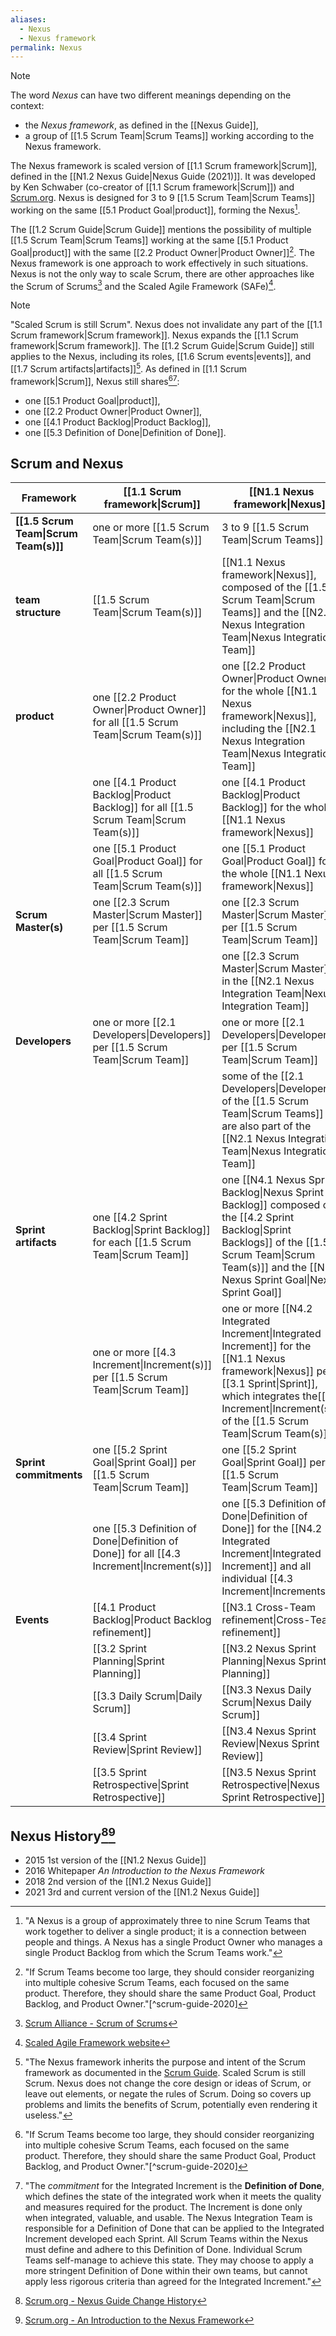 ```yaml
---
aliases:
  - Nexus
  - Nexus framework
permalink: Nexus
---
```


> [!note]
> The word *Nexus* can have two different meanings depending on the context:
> -  the *Nexus framework*, as defined in the [[Nexus Guide]],
> - a group of [[1.5 Scrum Team|Scrum Teams]] working according to the Nexus framework.

The Nexus framework is scaled version of [[1.1 Scrum framework|Scrum]], defined in the [[N1.2 Nexus Guide|Nexus Guide (2021)]]. It was developed by Ken Schwaber (co-creator of [[1.1 Scrum framework|Scrum]]) and [Scrum.org](https://www.scrum.org/). Nexus is designed for 3 to 9 [[1.5 Scrum Team|Scrum Teams]] working on the same [[5.1 Product Goal|product]], forming the Nexus[^nexus-is-group].

[^nexus-developers]: "Ken Schwaber and Scrum.org developed Nexus."[^nexus-guide-2021]
[^nexus-is-group]: "A Nexus is a group of approximately three to nine Scrum Teams that work together to deliver a single product; it is a connection between people and things. A Nexus has a single Product Owner who manages a single Product Backlog from which the Scrum Teams work."[^nexus-guide-2021]

The [[1.2 Scrum Guide|Scrum Guide]] mentions the possibility of multiple [[1.5 Scrum Team|Scrum Teams]] working at the same [[5.1 Product Goal|product]] with the same [[2.2 Product Owner|Product Owner]][^multiple-scrum-teams]. The Nexus framework is one approach to work effectively in such situations. Nexus is not the only way to scale Scrum, there are other approaches like the Scrum of Scrums[^scrum-of-scrums] and the Scaled Agile Framework (SAFe)[^safe].

[^multiple-scrum-teams]: "If Scrum Teams become too large, they should consider reorganizing into multiple cohesive Scrum Teams, each focused on the same product. Therefore, they should share the same Product Goal, Product Backlog, and Product Owner."[^scrum-guide-2020]
[^scrum-of-scrums]: [Scrum Alliance - Scrum of Scrums](https://www.scrumalliance.org/glossary/scrum-of-scrums)
[^safe]: [Scaled Agile Framework website](https://framework.scaledagile.com)

> [!note]
> "Scaled Scrum is still Scrum". Nexus does not invalidate any part of the [[1.1 Scrum framework|Scrum framework]]. Nexus expands the [[1.1 Scrum framework|Scrum framework]]. The [[1.2 Scrum Guide|Scrum Guide]] still applies to the Nexus, including its roles, [[1.6 Scrum events|events]], and [[1.7 Scrum artifacts|artifacts]][^nexus-inherits-scrum]. As defined in [[1.1 Scrum framework|Scrum]], Nexus still shares[^multiple-scrum-teams][^commitment-increment]:
> - one [[5.1 Product Goal|product]],
> - one [[2.2 Product Owner|Product Owner]],
> - one [[4.1 Product Backlog|Product Backlog]],
> - one [[5.3 Definition of Done|Definition of Done]]. 

[^nexus-inherits-scrum]: "The Nexus framework inherits the purpose and intent of the Scrum framework as documented in the [Scrum Guide](https://www.scrumguides.org/). Scaled Scrum is still Scrum. Nexus does not change the core design or ideas of Scrum, or leave out elements, or negate the rules of Scrum. Doing so covers up problems and limits the benefits of Scrum, potentially even rendering it useless."[^nexus-guide-2021]

[^commitment-increment]:"The *commitment* for the Integrated Increment is the **Definition of Done**, which defines the state of the integrated work when it meets the quality and measures required for the product. The Increment is done only when integrated, valuable, and usable. The Nexus Integration Team is responsible for a Definition of Done that can be applied to the Integrated Increment developed each Sprint. All Scrum Teams within the Nexus must define and adhere to this Definition of Done. Individual Scrum Teams self-manage to achieve this state. They may choose to apply a more stringent Definition of Done within their own teams, but cannot apply less rigorous criteria than agreed for the Integrated Increment."[^nexus-guide-2021]

## Scrum and Nexus

| Framework                             | [[1.1 Scrum framework\|Scrum]]                                                             | [[N1.1 Nexus framework\|Nexus]]                                                                                                                                                                                                  |
| ------------------------------------- | ------------------------------------------------------------------------------------------ | -------------------------------------------------------------------------------------------------------------------------------------------------------------------------------------------------------------------------------- |
| **[[1.5 Scrum Team\|Scrum Team(s)]]** | one or more [[1.5 Scrum Team\|Scrum Team(s)]]                                              | 3 to 9 [[1.5 Scrum Team\|Scrum Teams]]                                                                                                                                                                                           |
| **team structure**                    | [[1.5 Scrum Team\|Scrum Team(s)]]                                                          | [[N1.1 Nexus framework\|Nexus]], composed of the [[1.5 Scrum Team\|Scrum Teams]] and the [[N2.1 Nexus Integration Team\|Nexus Integration Team]]                                                                                 |
| **product**                           | one [[2.2 Product Owner\|Product Owner]] for all [[1.5 Scrum Team\|Scrum Team(s)]]         | one [[2.2 Product Owner\|Product Owner]] for the whole [[N1.1 Nexus framework\|Nexus]], including the [[N2.1 Nexus Integration Team\|Nexus Integration Team]]<br>                                                                |
|                                       | one [[4.1 Product Backlog\|Product Backlog]] for all [[1.5 Scrum Team\|Scrum Team(s)]]     | one [[4.1 Product Backlog\|Product Backlog]] for the whole [[N1.1 Nexus framework\|Nexus]]                                                                                                                                       |
|                                       | one [[5.1 Product Goal\|Product Goal]] for all [[1.5 Scrum Team\|Scrum Team(s)]]           | one [[5.1 Product Goal\|Product Goal]] for the whole [[N1.1 Nexus framework\|Nexus]]                                                                                                                                             |
| **Scrum Master(s)**                   | one [[2.3 Scrum Master\|Scrum Master]] per [[1.5 Scrum Team\|Scrum Team]]                  | one [[2.3 Scrum Master\|Scrum Master]] per [[1.5 Scrum Team\|Scrum Team]]                                                                                                                                                        |
|                                       |                                                                                            | one [[2.3 Scrum Master\|Scrum Master]] in the [[N2.1 Nexus Integration Team\|Nexus Integration Team]]                                                                                                                            |
| **Developers**                        | one or more [[2.1 Developers\|Developers]] per [[1.5 Scrum Team\|Scrum Team]]              | one or more [[2.1 Developers\|Developers]] per [[1.5 Scrum Team\|Scrum Team]]                                                                                                                                                    |
|                                       |                                                                                            | some of the [[2.1 Developers\|Developers]] of the [[1.5 Scrum Team\|Scrum Teams]] are also part of the [[N2.1 Nexus Integration Team\|Nexus Integration Team]]                                                                   |
| **Sprint artifacts**                  | one [[4.2 Sprint Backlog\|Sprint Backlog]] for each [[1.5 Scrum Team\|Scrum Team]]         | one [[N4.1 Nexus Sprint Backlog\|Nexus Sprint Backlog]] composed ot the  [[4.2 Sprint Backlog\|Sprint Backlogs]] of the [[1.5 Scrum Team\|Scrum Team(s)]] and the [[N5.1 Nexus Sprint Goal\|Nexus Sprint Goal]]                  |
|                                       | one or more [[4.3 Increment\|Increment(s)]] per [[1.5 Scrum Team\|Scrum Team]]             | one or more [[N4.2 Integrated Increment\|Integrated Increment]] for the [[N1.1 Nexus framework\|Nexus]] per [[3.1 Sprint\|Sprint]], which integrates the[[4.3 Increment\|Increment(s)]] of the [[1.5 Scrum Team\|Scrum Team(s)]] |
| **Sprint commitments**                | one [[5.2 Sprint Goal\|Sprint Goal]] per [[1.5 Scrum Team\|Scrum Team]]                    | one [[5.2 Sprint Goal\|Sprint Goal]] per [[1.5 Scrum Team\|Scrum Team]]                                                                                                                                                          |
|                                       | one [[5.3 Definition of Done\|Definition of Done]] for all [[4.3 Increment\|Increment(s)]] | one [[5.3 Definition of Done\|Definition of Done]] for the [[N4.2 Integrated Increment\|Integrated Increment]] and all individual [[4.3 Increment\|Increments]]                                                                  |
| **Events**                            | [[4.1 Product Backlog\|Product Backlog refinement]]                                        | [[N3.1 Cross-Team refinement\|Cross-Team refinement]]                                                                                                                                                                            |
|                                       | [[3.2 Sprint Planning\|Sprint Planning]]                                                   | [[N3.2 Nexus Sprint Planning\|Nexus Sprint Planning]]                                                                                                                                                                            |
|                                       | [[3.3 Daily Scrum\|Daily Scrum]]                                                           | [[N3.3 Nexus Daily Scrum\|Nexus Daily Scrum]]                                                                                                                                                                                    |
|                                       | [[3.4 Sprint Review\|Sprint Review]]                                                       | [[N3.4 Nexus Sprint Review\|Nexus Sprint Review]]                                                                                                                                                                                |
|                                       | [[3.5 Sprint Retrospective\|Sprint Retrospective]]                                         | [[N3.5 Nexus Sprint Retrospective\|Nexus Sprint Retrospective]]                                                                                                                                                                  |
## Nexus History[^nexus-change-history][^nexus-introduction]
- 2015 1st version of the [[N1.2 Nexus Guide]]
- 2016 Whitepaper *An Introduction to the Nexus Framework*
- 2018 2nd version of the [[N1.2 Nexus Guide]]
- 2021 3rd and current version of the [[N1.2 Nexus Guide]]

[^nexus-change-history]: [Scrum.org - Nexus Guide Change History](https://www.scrum.org/resources/nexus-guide-change-history)
[^nexus-introduction]: [Scrum.org - An Introduction to the Nexus Framework](https://www.scrum.org/resources/introduction-nexus-framework)

[^nexus-guide-2021]: [[N1.2 Nexus Guide|Nexus Guide (2021)]]
